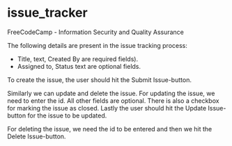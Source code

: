 # issue_tracker
FreeCodeCamp - Information Security and Quality Assurance

 The following details are present in the issue tracking process:
 
 - Title, text, Created By are required fields).
 - Assigned to, Status text are optional fields.
 
 To create the issue, the user should hit the Submit Issue-button.
 
 Similarly we can update and delete the issue. 
 For updating the issue, we need to enter the id. All other fields are optional. There is also a checkbox for marking the issue as closed. Lastly the user should hit the Update Issue-button for the issue to be updated.
 
 For deleting the issue, we need the id to be entered and then we hit the Delete Issue-button.
 

